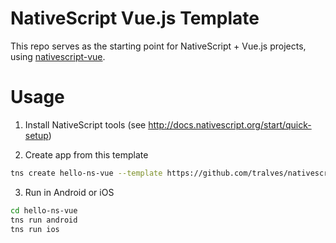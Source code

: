 # NativeScript Vue.js Template

This repo serves as the starting point for NativeScript + Vue.js projects, using [nativescript-vue](https://github.com/rigor789/nativescript-vue).

# Usage

1. Install NativeScript tools (see http://docs.nativescript.org/start/quick-setup)

2. Create app from this template
```bash
tns create hello-ns-vue --template https://github.com/tralves/nativescript-vue-template
```

3. Run in Android or iOS
```bash
cd hello-ns-vue
tns run android
tns run ios
```
